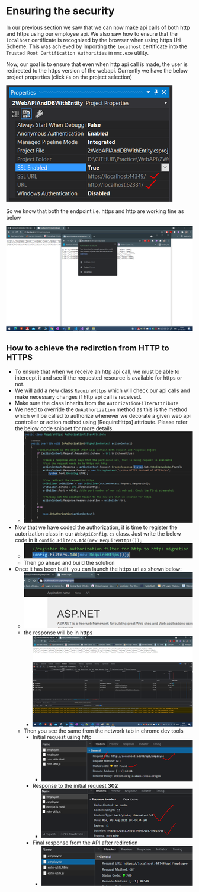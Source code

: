 # Ensuring the security

In our previous section we saw that we can now make api calls of both http and https using our employee api. We also saw how to ensure that the `localhost` certificate is recognized by the browser when using https Uri Scheme. This was achieved by importing the `localhost` certificate into the `Trusted Root Certification Authorities` in `mmc.exe` utility.

Now, our goal is to ensure that even when http api call is made, the user is redirected to the https version of the webapi. Currently we have the below project properties (click `F4` on the project selection)

![properties](./images/14.PNG)

So we know that both the endpoint i.e. https and http are working fine as below

![endpoints](./images/15.png)

## How to achieve the redirction from HTTP to HTTPS

- To ensure that when we receive an http api call, we must be able to intercept it and see if the requested resource is available for https or not.
- We will add a new class `RequireHttps` which will check our api calls and make necessary changes if http api call is received.
- Make sure the class inherits from the `AutorizationFilterAttribute`
- We need to override the `OnAuthorization` method as this is the method which will be called to authorize whenever we decorate a given web api controller or action method using \[RequireHttps\] attribute. Please refer the below code snippet for more details.
  - ![code](./images/16.PNG)
- Now that we have coded the authorization, it is time to register the autorization class in our `WebApiConfig.cs` class. Just write the below code in it `config.Filters.Add(new RequireHttps());`
  - ![register the https filter](./images/18.PNG)
  - Then go ahead and build the solution
- Once it has been built, you can launch the https url as shown below:
  - ![http launch](./images/17.PNG)
  - the response will be in https
    - ![https response](./images/19.png)
  - Then you see the same from the network tab in chrome dev tools
    - Initial request using http
      - ![network tab](./images/20.PNG)
    - Response to the initial request **302**
      - ![response for intital request](./images/21.PNG)
    - Final response from the API after redirction
      - ![finally](./images/22.PNG)
